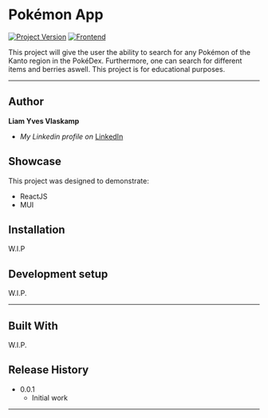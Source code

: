 # Pokémon App

[![Project Version][version-image]][version-url]
[![Frontend][frontend-image]][frontend-url]

This project will give the user the ability to search for any Pokémon of the Kanto region in the PokéDex. Furthermore, one can search for different items and berries aswell. This project is for educational purposes.

---

## Author

**Liam Yves Vlaskamp**

- _My Linkedin profile on_ [LinkedIn][linkedin-url]

## Showcase

This project was designed to demonstrate:

- ReactJS
- MUI

## Installation

W.I.P

## Development setup

W.I.P.

---

## Built With

W.I.P.

## Release History

- 0.0.1
  - Initial work

---

<!-- Markdown link & img dfn's -->

[header-url]: github-template.png
[header-link]: https://github.com/liamys
[linkedin-url]: https://www.linkedin.com/in/liam-vlaskamp/
[version-image]: https://img.shields.io/badge/Version-1.0.0-brightgreen?style=for-the-badge&logo=appveyor
[version-url]: https://img.shields.io/badge/version-1.0.0-green
[frontend-image]: https://img.shields.io/badge/Frontend-Ionic-blue?style=for-the-badge
[frontend-url]: https://img.shields.io/badge/Frontend-Ionic-blue?style=for-the-badge
